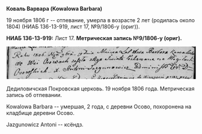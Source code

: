 **Коваль Варвара (Kowalowa Barbara)**

19 ноября 1806 г -- отпевание, умерла в возрасте 2 лет (родилась около
1804) (НИАБ 136-13-919, лист 17, №9/1806-у (ориг)).

**НИАБ 136-13-919:** Лист 17. **Метрическая запись №9/1806-у (ориг).**

![](./media/da135bf001d8b8e2e00c81feae004e6de22f8ab9.png)

Дедиловичская Покровская церковь. 19 ноября 1806 года. Метрическая
запись об отпевании.

Kowalowa Barbara -- умершая, 2 года, с деревни Осово, похоронена на
кладбище деревни Осово.

Jazgunowicz Antoni -- ксёндз.

